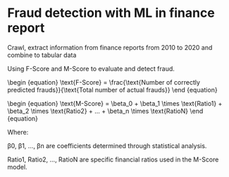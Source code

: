 # Fraud detection with ML in finance report

Crawl, extract information from finance reports from 2010 to 2020 and combine to tabular data

Using F-Score and M-Score to evaluate and detect fraud.

\begin {equation}
  \text{F-Score} = \frac{\text{Number of correctly predicted frauds}}{\text{Total number of actual frauds}}
\end {equation}

\begin {equation}
  \text{M-Score} = \beta_0 + \beta_1 \times \text{Ratio1} + \beta_2 \times \text{Ratio2} + ... + \beta_n \times \text{RatioN}
\end {equation}

Where:

β0, β1, ..., βn are coefficients determined through statistical analysis.

Ratio1, Ratio2, ..., RatioN are specific financial ratios used in the M-Score model.
